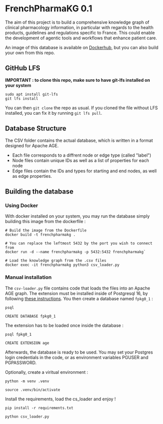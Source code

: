 # FrenchPharmaKG 0.1

The aim of this project is to build a comprehensive knowledge graph of clinical pharmacology information, in particular with regards to the health products, guidelines and regulations specific to France. This could enable the development of agentic tools and workflows that enhance patient care.

An image of this database is available on [Dockerhub](https://hub.docker.com/r/marcosbolanos/frenchpharmakg), but you can also build your own from this repo.

## GitHub LFS

**IMPORTANT : to clone this repo, make sure to have git-lfs installed on your system**

```# Debian / Ubuntu
sudo apt install git-lfs
git lfs install
```

You can then `git clone` the repo as usual. If you cloned the file without LFS installed, you can fix it by running `git lfs pull`.

## Database Structure

The CSV folder contains the actual database, which is written in a format designed for Apache AGE. 

- Each file corresponds to a diffrent node or edge type (called "label")
- Node files contain unique IDs as well as a list of properties for each node
- Edge files contain the IDs and types for starting and end nodes, as well as edge properties.

## Building the database

### Using Docker

With docker installed on your system, you may run the database simply building this image from the dockerfile : 

```
# Build the image from the Dockerfile
docker build -t frenchpharmakg .

# You can replace the leftmost 5432 by the port you wish to connect from
docker run -d --name frenchpharmakg -p 5432:5432 frenchpharmakg`

# Load the knowledge graph from the .csv files
docker exec -it frenchpharmakg python3 csv_loader.py
```



### Manual installation

The `csv-loader.py` file contains code that loads the files into an Apache AGE graph. The extension must be installed inside of Postgresql 16, by following [these instructions](https://age.apache.org/getstarted/quickstart). You then create a database named `fpkg0_1` : 

`psql`

`CREATE DATABASE fpkg0_1`

The extension has to be loaded once inside the database :

`psql fpkg0_1`

`CREATE EXTENSION age`

Afterwards, the database is ready to be used. You may set your Postgres login credentials in the code, or as environment variables PGUSER and PGPASSWORD.

Optionally, create a viritual environment :

`python -m venv .venv`

`source .venv/bin/activate`

Install the requirements, load the cs_loader and enjoy !

`pip install -r requirements.txt`

`python csv_loader.py`
